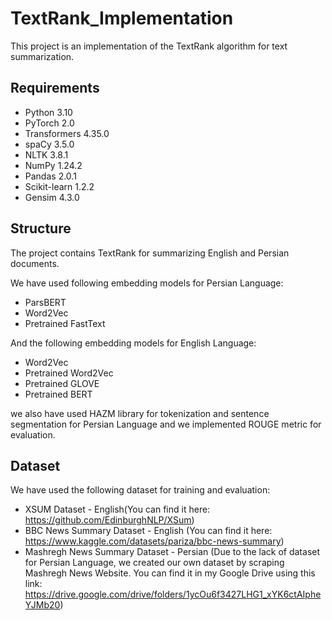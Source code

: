 # TextRank_Implementation

This project is an implementation of the TextRank algorithm for text summarization.

## Requirements

- Python 3.10
- PyTorch 2.0
- Transformers 4.35.0
- spaCy 3.5.0
- NLTK 3.8.1
- NumPy 1.24.2
- Pandas 2.0.1
- Scikit-learn 1.2.2
- Gensim 4.3.0

## Structure

The project contains TextRank for summarizing English and Persian documents.

We have used following embedding models for Persian Language:

- ParsBERT
- Word2Vec
- Pretrained FastText 

And the following embedding models for English Language:

- Word2Vec
- Pretrained Word2Vec
- Pretrained GLOVE
- Pretrained BERT

we also have used HAZM library for tokenization and sentence segmentation for Persian Language and we implemented ROUGE metric for evaluation.

## Dataset

We have used the following dataset for training and evaluation:

- XSUM Dataset - English(You can find it here: https://github.com/EdinburghNLP/XSum)
- BBC News Summary Dataset - English (You can find it here: https://www.kaggle.com/datasets/pariza/bbc-news-summary) 
- Mashregh News Summary Dataset - Persian (Due to the lack of dataset for Persian Language, we created our own dataset by scraping Mashregh News Website. You can find it in my Google Drive using this link: https://drive.google.com/drive/folders/1ycOu6f3427LHG1_xYK6ctAIpheYJMb20)

